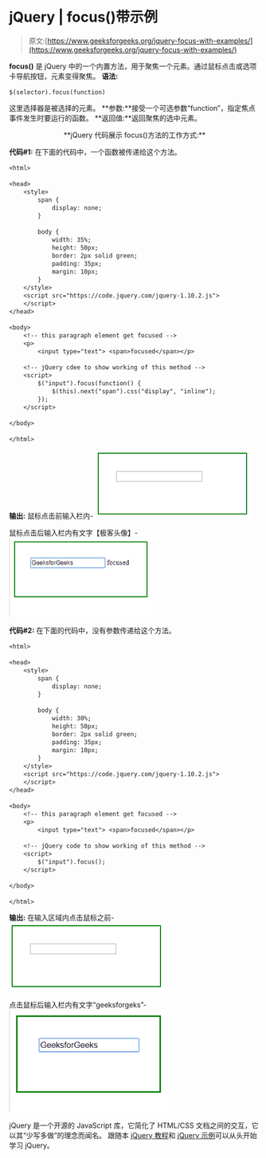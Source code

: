 # jQuery | focus()带示例

> 原文:[https://www.geeksforgeeks.org/jquery-focus-with-examples/](https://www.geeksforgeeks.org/jquery-focus-with-examples/)

**focus()** 是 jQuery 中的一个内置方法，用于聚焦一个元素。通过鼠标点击或选项卡导航按钮，元素变得聚焦。
**语法:**

```
$(selector).focus(function)

```

这里选择器是被选择的元素。
**参数:**接受一个可选参数“function”，指定焦点事件发生时要运行的函数。
**返回值:**返回聚焦的选中元素。

<center>**jQuery 代码展示 focus()方法的工作方式:**</center>

**代码#1:**
在下面的代码中，一个函数被传递给这个方法。

```
<html>

<head>
    <style>
        span {
            display: none;
        }

        body {
            width: 35%;
            height: 50px;
            border: 2px solid green;
            padding: 35px;
            margin: 10px;
        }
    </style>
    <script src="https://code.jquery.com/jquery-1.10.2.js">
    </script>
</head>

<body>
    <!-- this paragraph element get focused -->
    <p>
        <input type="text"> <span>focused</span></p>

    <!-- jQuery cdee to show working of this method -->
    <script>
        $("input").focus(function() {
            $(this).next("span").css("display", "inline");
        });
    </script>

</body>

</html>
```

**输出:**
鼠标点击前输入栏内-
![](img/61e56561eec0256ca16170bec2e40044.png)

鼠标点击后输入栏内有文字【极客头像】-
![](img/367d48b4d24a574930762794b1dbddb5.png)

**代码#2:**
在下面的代码中，没有参数传递给这个方法。

```
<html>

<head>
    <style>
        span {
            display: none;
        }

        body {
            width: 30%;
            height: 50px;
            border: 2px solid green;
            padding: 35px;
            margin: 10px;
        }
    </style>
    <script src="https://code.jquery.com/jquery-1.10.2.js">
    </script>
</head>

<body>
    <!-- this paragraph element get focused -->
    <p>
        <input type="text"> <span>focused</span></p>

    <!-- jQuery code to show working of this method -->
    <script>
        $("input").focus();
    </script>

</body>

</html>
```

**输出:**
在输入区域内点击鼠标之前-
![](img/61e56561eec0256ca16170bec2e40044.png)

点击鼠标后输入栏内有文字“geeksforgeks”-
![](img/314e3761b41de73e171d1c87cb8d637d.png)

jQuery 是一个开源的 JavaScript 库，它简化了 HTML/CSS 文档之间的交互，它以其“少写多做”的理念而闻名。
跟随本 [jQuery 教程](https://www.geeksforgeeks.org/jquery-tutorials/)和 [jQuery 示例](https://www.geeksforgeeks.org/jquery-examples/)可以从头开始学习 jQuery。